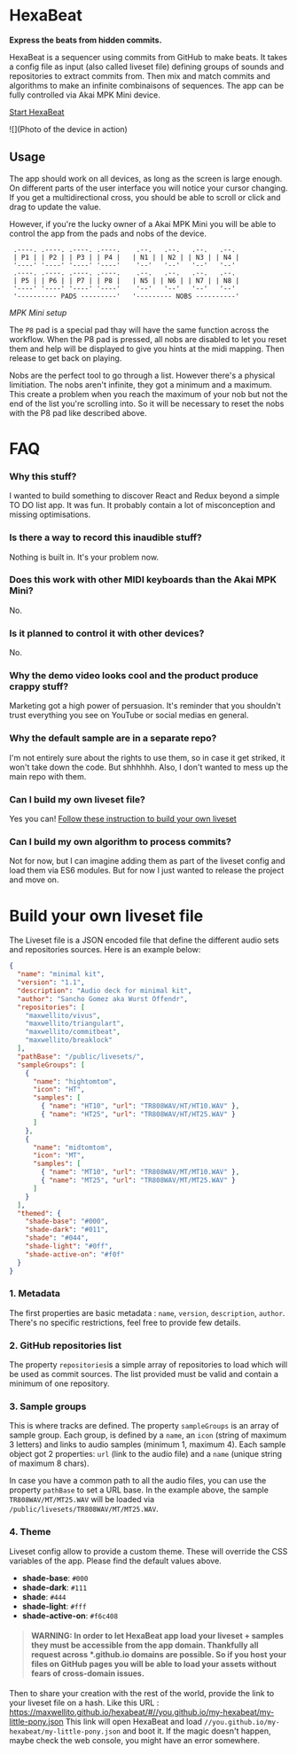 # HexaBeat

**Express the beats from hidden commits.**

HexaBeat is a sequencer using commits from GitHub to make beats.
It takes a config file as input (also called liveset file) defining groups of sounds and repositories to extract commits from.
Then mix and match commits and algorithms to make an infinite combinaisons of sequences.
The app can be fully controlled via Akai MPK Mini device.

[Start HexaBeat](//maxwellito.github.io/hexabeat)

![](Photo of the device in action)

## Usage

The app should work on all devices, as long as the screen is large enough.
On different parts of the user interface you will notice your cursor changing. If you get a multidirectional cross, you should be able to scroll or click and drag to update the value.

However, if you're the lucky owner of a Akai MPK Mini you will be able to control the app from the pads and nobs of the device.

```
 .----. .----. .----. .----.    .--.   .--.   .--.   .--.
 | P1 | | P2 | | P3 | | P4 |   | N1 | | N2 | | N3 | | N4 |
 '----' '----' '----' '----'    '--'   '--'   '--'   '--'
 .----. .----. .----. .----.    .--.   .--.   .--.   .--.
 | P5 | | P6 | | P7 | | P8 |   | N5 | | N6 | | N7 | | N8 |
 '----' '----' '----' '----'    '--'   '--'   '--'   '--'
 '---------- PADS ---------'   '--------- NOBS ----------'
```

_MPK Mini setup_

The `P8` pad is a special pad thay will have the same function across the workflow. When the P8 pad is pressed, all nobs are disabled to let you reset them and help will be displayed to give you hints at the midi mapping. Then release to get back on playing.

Nobs are the perfect tool to go through a list. However there's a physical limitiation. The nobs aren't infinite, they got a minimum and a maximum. This create a problem when you reach the maximum of your nob but not the end of the list you're scrolling into. So it will be necessary to reset the nobs with the P8 pad like described above.

# FAQ

### Why this stuff?

I wanted to build something to discover React and Redux beyond a simple TO DO list app. It was fun. It probably contain a lot of misconception and missing optimisations.

### Is there a way to record this inaudible stuff?

Nothing is built in. It's your problem now.

### Does this work with other MIDI keyboards than the Akai MPK Mini?

No.

### Is it planned to control it with other devices?

No.

### Why the demo video looks cool and the product produce crappy stuff?

Marketing got a high power of persuasion. It's reminder that you shouldn't trust everything you see on YouTube or social medias en general.

### Why the default sample are in a separate repo?

I'm not entirely sure about the rights to use them, so in case it get striked, it won't take down the code. But shhhhhh.
Also, I don't wanted to mess up the main repo with them.

### Can I build my own liveset file?

Yes you can! [Follow these instruction to build your own liveset](#build-your-own-liveset-file)

### Can I build my own algorithm to process commits?

Not for now, but I can imagine adding them as part of the liveset config and load them via ES6 modules. But for now I just wanted to release the project and move on.

# Build your own liveset file

The Liveset file is a JSON encoded file that define the different audio sets and repositories sources. Here is an example below:

```json
{
  "name": "minimal kit",
  "version": "1.1",
  "description": "Audio deck for minimal kit",
  "author": "Sancho Gomez aka Wurst Offendr",
  "repositories": [
    "maxwellito/vivus",
    "maxwellito/triangulart",
    "maxwellito/commitbeat",
    "maxwellito/breaklock"
  ],
  "pathBase": "/public/livesets/",
  "sampleGroups": [
    {
      "name": "hightomtom",
      "icon": "HT",
      "samples": [
        { "name": "HT10", "url": "TR808WAV/HT/HT10.WAV" },
        { "name": "HT25", "url": "TR808WAV/HT/HT25.WAV" }
      ]
    },
    {
      "name": "midtomtom",
      "icon": "MT",
      "samples": [
        { "name": "MT10", "url": "TR808WAV/MT/MT10.WAV" },
        { "name": "MT25", "url": "TR808WAV/MT/MT25.WAV" }
      ]
    }
  ],
  "themed": {
    "shade-base": "#000",
    "shade-dark": "#011",
    "shade": "#044",
    "shade-light": "#0ff",
    "shade-active-on": "#f0f"
  }
}
```

### 1. Metadata

The first properties are basic metadata : `name`, `version`, `description`, `author`. There's no specific restrictions, feel free to provide few details.

### 2. GitHub repositories list

The property `repositories`is a simple array of repositories to load which will be used as commit sources. The list provided must be valid and contain a minimum of one repository.

### 3. Sample groups

This is where tracks are defined. The property `sampleGroups` is an array of sample group. Each group, is defined by a `name`, an `icon` (string of maximum 3 letters) and links to audio samples (minimum 1, maximum 4). Each sample object got 2 properties: `url` (link to the audio file) and a `name` (unique string of maximum 8 chars).

In case you have a common path to all the audio files, you can use the property `pathBase` to set a URL base. In the example above, the sample `TR808WAV/MT/MT25.WAV` will be loaded via `/public/livesets/TR808WAV/MT/MT25.WAV`.

### 4. Theme

Liveset config allow to provide a custom theme. These will override the CSS variables of the app. Please find the default values above.

- **shade-base**: `#000`
- **shade-dark**: `#111`
- **shade**: `#444`
- **shade-light**: `#fff`
- **shade-active-on**: `#f6c408`

> #### WARNING: In order to let HexaBeat app load your liveset + samples they must be accessible from the app domain. Thankfully all request across \*.github.io domains are possible. So if you host your files on GitHub pages you will be able to load your assets without fears of cross-domain issues.

Then to share your creation with the rest of the world, provide the link to your liveset file on a hash. Like this URL : https://maxwellito.github.io/hexabeat/#//you.github.io/my-hexabeat/my-little-pony.json
This link will open HexaBeat and load `//you.github.io/my-hexabeat/my-little-pony.json` and boot it. If the magic doesn't happen, maybe check the web console, you might have an error somewhere.

